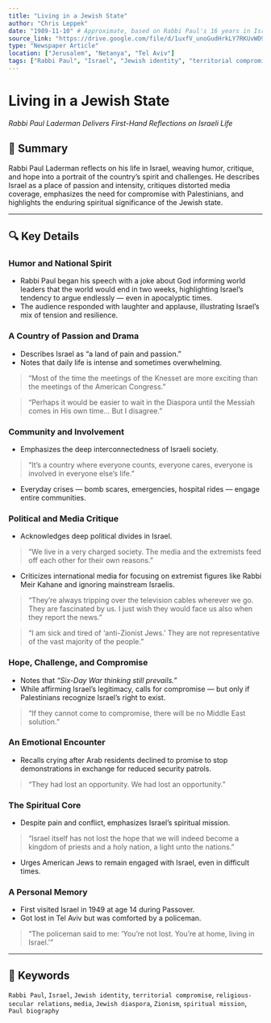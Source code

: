 ```yaml
---
title: "Living in a Jewish State"
author: "Chris Leppek"
date: "1989-11-10" # Approximate, based on Rabbi Paul's 16 years in Israel since 1973
source_link: "https://drive.google.com/file/d/1uxfV_unoGudHrkLY7RKUvWD9r-FsAB-s/view?usp=sharing"
type: "Newspaper Article"
location: ["Jerusalem", "Netanya", "Tel Aviv"]
tags: ["Rabbi Paul", "Israel", "Jewish identity", "territorial compromise", "religious-secular divide", "media critique", "Jewish diaspora", "Zionism", "Paul biography"]
---
```


# Living in a Jewish State  
*Rabbi Paul Laderman Delivers First-Hand Reflections on Israeli Life*

## 📝 Summary
Rabbi Paul Laderman reflects on his life in Israel, weaving humor, critique, and hope into a portrait of the country’s spirit and challenges. He describes Israel as a place of passion and intensity, critiques distorted media coverage, emphasizes the need for compromise with Palestinians, and highlights the enduring spiritual significance of the Jewish state.

---

## 🔍 Key Details

### Humor and National Spirit
- Rabbi Paul began his speech with a joke about God informing world leaders that the world would end in two weeks, highlighting Israel’s tendency to argue endlessly — even in apocalyptic times.
- The audience responded with laughter and applause, illustrating Israel’s mix of tension and resilience.

### A Country of Passion and Drama
- Describes Israel as “a land of pain and passion.”
- Notes that daily life is intense and sometimes overwhelming.

> “Most of the time the meetings of the Knesset are more exciting than the meetings of the American Congress.”

> “Perhaps it would be easier to wait in the Diaspora until the Messiah comes in His own time… But I disagree.”

### Community and Involvement
- Emphasizes the deep interconnectedness of Israeli society.

> “It’s a country where everyone counts, everyone cares, everyone is involved in everyone else’s life.”

- Everyday crises — bomb scares, emergencies, hospital rides — engage entire communities.

### Political and Media Critique
- Acknowledges deep political divides in Israel.

> “We live in a very charged society. The media and the extremists feed off each other for their own reasons.”

- Criticizes international media for focusing on extremist figures like Rabbi Meir Kahane and ignoring mainstream Israelis.

> “They’re always tripping over the television cables wherever we go. They are fascinated by us. I just wish they would face us also when they report the news.”

> “I am sick and tired of ‘anti-Zionist Jews.’ They are not representative of the vast majority of the people.”

### Hope, Challenge, and Compromise
- Notes that *“Six-Day War thinking still prevails.”*
- While affirming Israel’s legitimacy, calls for compromise — but only if Palestinians recognize Israel’s right to exist.

> “If they cannot come to compromise, there will be no Middle East solution.”

### An Emotional Encounter
- Recalls crying after Arab residents declined to promise to stop demonstrations in exchange for reduced security patrols.

> “They had lost an opportunity. We had lost an opportunity.”

### The Spiritual Core
- Despite pain and conflict, emphasizes Israel’s spiritual mission.

> “Israel itself has not lost the hope that we will indeed become a kingdom of priests and a holy nation, a light unto the nations.”

- Urges American Jews to remain engaged with Israel, even in difficult times.

### A Personal Memory
- First visited Israel in 1949 at age 14 during Passover.
- Got lost in Tel Aviv but was comforted by a policeman.

> “The policeman said to me: ‘You’re not lost. You’re at home, living in Israel.’”

---

## 🧠 Keywords
`Rabbi Paul`, `Israel`, `Jewish identity`, `territorial compromise`, `religious-secular relations`, `media`, `Jewish diaspora`, `Zionism`, `spiritual mission`, `Paul biography`
